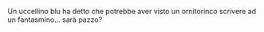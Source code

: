 Un uccellino blu ha detto che potrebbe aver visto un ornitorinco scrivere ad un fantasmino... sarà pazzo?
